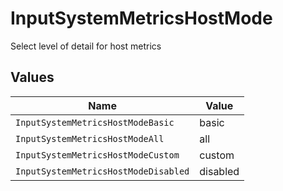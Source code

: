 # InputSystemMetricsHostMode

Select level of detail for host metrics


## Values

| Name                                 | Value                                |
| ------------------------------------ | ------------------------------------ |
| `InputSystemMetricsHostModeBasic`    | basic                                |
| `InputSystemMetricsHostModeAll`      | all                                  |
| `InputSystemMetricsHostModeCustom`   | custom                               |
| `InputSystemMetricsHostModeDisabled` | disabled                             |